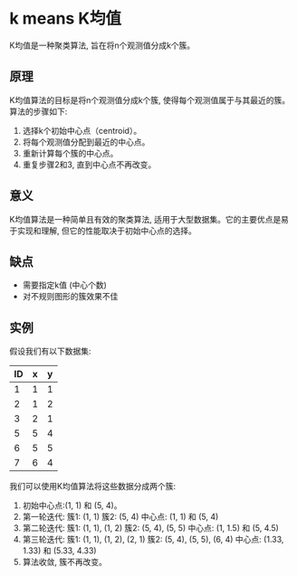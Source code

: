 # k means  K均值

K均值是一种聚类算法, 旨在将n个观测值分成k个簇。

## 原理

K均值算法的目标是将n个观测值分成k个簇, 使得每个观测值属于与其最近的簇。算法的步骤如下:

1. 选择k个初始中心点（centroid）。
2. 将每个观测值分配到最近的中心点。
3. 重新计算每个簇的中心点。
4. 重复步骤2和3, 直到中心点不再改变。

## 意义

K均值算法是一种简单且有效的聚类算法, 适用于大型数据集。它的主要优点是易于实现和理解, 但它的性能取决于初始中心点的选择。

## 缺点

- 需要指定k值 (中心个数)
- 对不规则图形的簇效果不佳

## 实例

假设我们有以下数据集:

| ID  | x   | y   |
| --- | --- | --- |
| 1   | 1   | 1   |
| 2   | 1   | 2   |
| 3   | 2   | 1   |
| 5   | 5   | 4   |
| 6   | 5   | 5   |
| 7   | 6   | 4   |

我们可以使用K均值算法将这些数据分成两个簇:

1. 初始中心点:(1, 1) 和 (5, 4)。
2. 第一轮迭代:
    簇1: (1, 1)
    簇2: (5, 4)
    中心点: (1, 1) 和 (5, 4)
3. 第二轮迭代:
    簇1: (1, 1), (1, 2)
    簇2: (5, 4), (5, 5)
    中心点: (1, 1.5) 和 (5, 4.5)
4. 第三轮迭代:
    簇1: (1, 1), (1, 2), (2, 1)
    簇2: (5, 4), (5, 5), (6, 4)
    中心点: (1.33, 1.33) 和 (5.33, 4.33)
5. 算法收敛, 簇不再改变。
